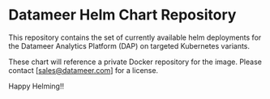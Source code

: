 # Datameer Helm Chart Repository
This repository contains the set of currently available helm deployments for the Datameer Analytics Platform (DAP) on targeted Kubernetes variants.

These chart will reference a private Docker repository for the image. Please contact [sales@datameer.com] for a license.

Happy Helming!!